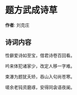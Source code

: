 # 题方武成诗草

**作者**: 刘克庄

## 诗词内容

性僻爱诗如至宝，借君诗卷百回看。

吟来体犯诸家少，改定人移一字难。

束瀑为题犹夭矫，吞山入句尚苍寒。

嗟余老钝资磨琢，安得同衾语夜阑。

